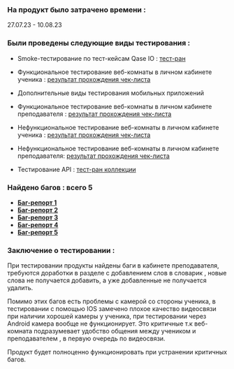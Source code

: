 ### На продукт было затрачено времени : 
27.07.23 - 10.08.23

 ### Были проведены следующие виды тестирования : 


* Smoke-тестирование по тест-кейсам Qase IO :
  [тест-ран](https://drive.google.com/file/d/1LHjodd-XZjGoaForLBNnMU2JxZ_aS_Ku/view?usp=sharing)

* Функциональное тестирование веб-комнаты в личном кабинете ученика : [результат прохождения чек-листа](https://docs.google.com/spreadsheets/d/1yVzzfuBZiIE2CKtMmoySC5vO1-p6QHcrinw9RTJDzgc/edit?usp=sharing)

* Дополнительные виды тестирования мобильных приложений

* Функциональное тестирование веб-комнаты в личном кабинете преподавателя :  [результат прохождения чек-листа](https://docs.google.com/spreadsheets/d/1KwA3BI9wTEGhWieOz_IqgDWEoCS1eEpGN2grCyOivlY/edit?usp=sharing)

* Нефункциональное тестирование веб-комнаты в личном кабинете ученика : [результат прохождения чек-листа](https://docs.google.com/spreadsheets/d/1FJm3W8zZN7E0l9Cf9P3IZs5VnybLntmJcY6x79GKk-w/edit?usp=sharing)

* Нефункциональное тестирование веб-комнаты в личном кабинете преподавателя: [результат прохождения чек-листа](https://docs.google.com/spreadsheets/d/1PaccsjQzDrS4qE1PLGDOpQ-LIMCPrLRQZ0oBTmSdwZE/edit?usp=sharing)

* Тестирование API : [тест-ран коллекции](https://drive.google.com/file/d/1hgCcZssUKqoCLpiC0IBp3xrnazta6S8D/view?usp=sharing)

### Найдено багов : всего 5 
* [**Баг-репорт 1**](https://docs.google.com/document/d/1OYqP8NW5E6JqO3xAIhob6VGo4ApG2v6AGBdqXPkCIm0/edit?usp=sharing)
* [**Баг-репорт 2**](https://docs.google.com/document/d/1n3x7IyPAwuB6isA-2_HLCv89wmpezljMMSRVFIQfR38/edit?usp=sharing)
* [**Баг-репорт 3**](https://docs.google.com/document/d/1iKq3fco5WSElElC3BXf41HYm-lAjHhgNll2D3oM3_bA/edit?usp=sharing)
* [**Баг-репорт 4**](https://docs.google.com/document/d/1szsPOAjt22e7JvxWWOdnHxTwyiNBoFfJSXWW1B1P15A/edit?usp=sharing)
* [**Баг-репорт 5**](https://docs.google.com/document/d/19hMyE_VC3ccz7HXrz2zRH_zvJjBDLcTv3sONo4GUEwQ/edit?usp=sharing)


### Заключение о тестировании : 
При тестировании продукты найдены баги в кабинете преподавателя, требуются доработки в разделе с добавлением слов в словарик , новые слова не получается добавить, а уже добавленные не получается удалить. 

Помимо этих багов есть проблемы с камерой со стороны ученика, в тестировании с помощью IOS замечено плохое качество видеосвязи при наличии хорошей камеры у ученика, при тестировании через Android камера вообще не функционирует. Это критичные т.к веб-комната подразумевает удобство общения между учеником и преподавателем , в первую очередь по видеосвязи.

Продукт будет полноценно функционировать при устранении критичных багов. 
